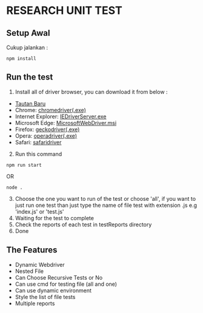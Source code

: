 # RESEARCH UNIT TEST

## Setup Awal

Cukup jalankan :
```
npm install
```

## Run the test
1. Install all of driver browser, you can download it from below :
- <a href="https://www.contoh.com" target="_blank">Tautan Baru</a>
- Chrome: <a href="chromedriver.storage.googleapis.com/index.html" target="_blank">chromedriver(.exe)</a>
- Internet Explorer: <a href="selenium.dev/downloads" target="_blank">IEDriverServer.exe</a>
- Microsoft Edge: <a href="go.microsoft.com/fwlink/?LinkId=619687/" target="_blank">MicrosoftWebDriver.msi</a>
- Firefox: <a href="github.com/mozilla/geckodriver/releases/" target="_blank">geckodriver(.exe)</a>
- Opera: <a href="github.com/operasoftware/operachromiumdriver/releases/" target="_blank">operadriver(.exe)</a>
- Safari: <a href="developer.apple.com/library/prerelease/content/releasenotes/General/WhatsNewInSafari/Articles/Safari_10_0.html#//apple_ref/doc/uid/TP40014305-CH11-DontLinkElementID_28/" target="_blank">safaridriver</a>

2. Run this command

```
npm run start
```
OR
```
node .
```

3. Choose the one you want to run of the test or choose 'all', if you want to just run one test than just type the name of file test with extension .js e.g 'index.js' or 'test.js'
4. Waiting for the test to complete
5. Check the reports of each test in testReports directory 
6. Done

## The Features
- Dynamic Webdriver
- Nested File
- Can Choose Recursive Tests or No
- Can use cmd for testing file (all and one)
- Can use dynamic environment
- Style the list of file tests
- Multiple reports 
